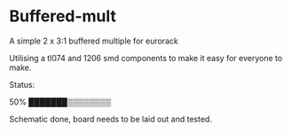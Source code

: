# Buffered-mult
A simple 2 x 3:1 buffered multiple for eurorack

Utilising a tl074 and 1206 smd components to make it easy for everyone to make. 

Status:

50%
███████▒▒▒▒▒▒▒▒

Schematic done, board needs to be laid out and tested.
